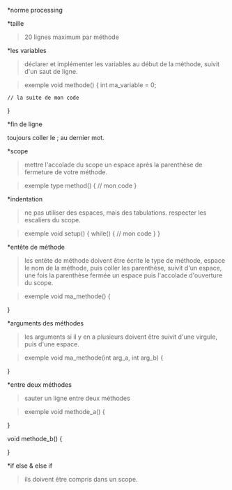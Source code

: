 *norme processing





*taille

> 20 lignes maximum par méthode


*les variables

> déclarer et implémenter les variables au début de la méthode, suivit d'un saut de ligne.

> exemple
void methode() {
	int ma_variable = 0;

	// la suite de mon code 	
}


*fin de ligne

toujours coller le ; au dernier mot.


*scope

> mettre l'accolade du scope un espace après la parenthèse de fermeture de votre méthode.

>exemple
type method() {
	// mon code
}

*indentation

> ne pas utiliser des espaces, mais des tabulations.
> respecter les escaliers du scope.

> exemple
void setup() {
	while() {
		// mon code
	}
}

*entête de méthode

> les entête de méthode doivent être écrite le type de méthode, espace le nom de la méthode, puis coller les parenthèse, suivit d'un espace, une fois la parenthèse fermée un espace puis l'accolade d'ouverture du scope.

>exemple 
void ma_methode() {
	
}


*arguments des méthodes

>les arguments si il y en a plusieurs doivent être suivit d'une virgule, puis d'une espace.

> exemple
void ma_methode(int arg_a, int arg_b) {
	
}





*entre deux méthodes

> sauter un ligne entre deux méthodes

> exemple
void methode_a() {
	
}

void methode_b() {
	
}



*if else & else if

>ils doivent être compris dans un scope.


